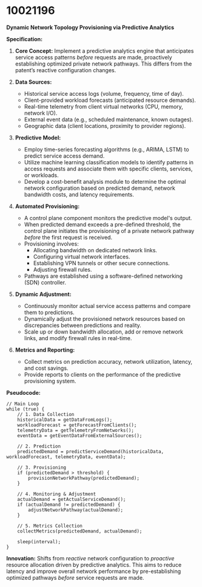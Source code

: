 # 10021196

**Dynamic Network Topology Provisioning via Predictive Analytics**

**Specification:**

1.  **Core Concept:** Implement a predictive analytics engine that anticipates service access patterns *before* requests are made, proactively establishing optimized private network pathways. This differs from the patent’s reactive configuration changes.

2.  **Data Sources:**
    *   Historical service access logs (volume, frequency, time of day).
    *   Client-provided workload forecasts (anticipated resource demands).
    *   Real-time telemetry from client virtual networks (CPU, memory, network I/O).
    *   External event data (e.g., scheduled maintenance, known outages).
    *   Geographic data (client locations, proximity to provider regions).

3.  **Predictive Model:**
    *   Employ time-series forecasting algorithms (e.g., ARIMA, LSTM) to predict service access demand.
    *   Utilize machine learning classification models to identify patterns in access requests and associate them with specific clients, services, or workloads.
    *   Develop a cost-benefit analysis module to determine the optimal network configuration based on predicted demand, network bandwidth costs, and latency requirements.

4.  **Automated Provisioning:**
    *   A control plane component monitors the predictive model's output.
    *   When predicted demand exceeds a pre-defined threshold, the control plane initiates the provisioning of a private network pathway *before* the first request is received.
    *   Provisioning involves:
        *   Allocating bandwidth on dedicated network links.
        *   Configuring virtual network interfaces.
        *   Establishing VPN tunnels or other secure connections.
        *   Adjusting firewall rules.
    *   Pathways are established using a software-defined networking (SDN) controller.

5.  **Dynamic Adjustment:**
    *   Continuously monitor actual service access patterns and compare them to predictions.
    *   Dynamically adjust the provisioned network resources based on discrepancies between predictions and reality.
    *   Scale up or down bandwidth allocation, add or remove network links, and modify firewall rules in real-time.

6.  **Metrics and Reporting:**
    *   Collect metrics on prediction accuracy, network utilization, latency, and cost savings.
    *   Provide reports to clients on the performance of the predictive provisioning system.

**Pseudocode:**

```
// Main Loop
while (true) {
    // 1. Data Collection
    historicalData = getDataFromLogs();
    workloadForecast = getForecastFromClients();
    telemetryData = getTelemetryFromNetworks();
    eventData = getEventDataFromExternalSources();

    // 2. Prediction
    predictedDemand = predictServiceDemand(historicalData, workloadForecast, telemetryData, eventData);

    // 3. Provisioning
    if (predictedDemand > threshold) {
        provisionNetworkPathway(predictedDemand);
    }

    // 4. Monitoring & Adjustment
    actualDemand = getActualServiceDemand();
    if (actualDemand != predictedDemand) {
        adjustNetworkPathway(actualDemand);
    }

    // 5. Metrics Collection
    collectMetrics(predictedDemand, actualDemand);

    sleep(interval);
}
```

**Innovation:** Shifts from *reactive* network configuration to *proactive* resource allocation driven by predictive analytics. This aims to reduce latency and improve overall network performance by pre-establishing optimized pathways *before* service requests are made.